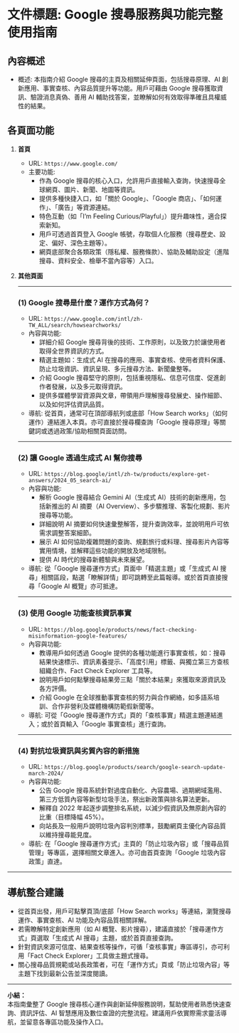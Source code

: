 # 文件標題: Google 搜尋服務與功能完整使用指南

## 內容概述
- 概述: 本指南介紹 Google 搜尋的主頁及相關延伸頁面，包括搜尋原理、AI 創新應用、事實查核、內容品質提升等功能。用戶可藉由 Google 搜尋獲取資訊、驗證消息真偽、善用 AI 輔助找答案，並瞭解如何有效取得準確且具權威性的結果。

## 各頁面功能

1. **首頁**
   - URL: `https://www.google.com/`
   - 主要功能:
     - 作為 Google 搜尋的核心入口，允許用戶直接輸入查詢，快速搜尋全球網頁、圖片、新聞、地圖等資訊。
     - 提供多種快捷入口，如「關於 Google」、「Google 商店」、「如何運作」、「廣告」等資源連結。
     - 特色互動（如「I’m Feeling Curious/Playful」）提升趣味性，適合探索新知。
     - 用戶可透過首頁登入 Google 帳號，存取個人化服務（搜尋歷史、設定、偏好、深色主題等）。
     - 網頁底部聚合各類政策（隱私權、服務條款）、協助及輔助設定（進階搜尋、資料安全、檢舉不當內容等）入口。

2. **其他頁面**

   ---
   ### (1) Google 搜尋是什麼？運作方式為何？
   - URL: `https://www.google.com/intl/zh-TW_ALL/search/howsearchworks/`
   - 內容與功能:
     - 詳細介紹 Google 搜尋背後的技術、工作原則，以及致力於讓使用者取得全世界資訊的方式。
     - 精選主題如：生成式 AI 在搜尋的應用、事實查核、使用者資料保護、防止垃圾資訊、資訊呈現、多元搜尋方法、新聞彙整等。
     - 介紹 Google 搜尋堅守的原則，包括重視隱私、信息可信度、促進創作者發展，以及多元取得資訊。
     - 提供多媒體學習資源與文章，帶領用戶理解搜尋發展史、操作細節、以及如何評估資訊品質。
   - 導航: 從首頁，通常可在頂部導航列或底部「How Search works」（如何運作）連結進入本頁。亦可直接於搜尋欄查詢「Google 搜尋原理」等關鍵詞或透過政策/協助相關頁面訪問。

   ---
   ### (2) 讓 Google 透過生成式 AI 幫你搜尋
   - URL: `https://blog.google/intl/zh-tw/products/explore-get-answers/2024_05_search-ai/`
   - 內容與功能:
     - 解析 Google 搜尋結合 Gemini AI（生成式 AI）技術的創新應用，包括新推出的 AI 摘要（AI Overview）、多步驟推理、客製化規劃、影片搜尋等功能。
     - 詳細說明 AI 摘要如何快速彙整解答，提升查詢效率，並說明用戶可依需求調整答案細節。
     - 展示 AI 如何協助複雜問題的查詢、規劃旅行或料理、搜尋影片內容等實用情境，並解釋這些功能的開放及地域限制。
     - 提供 AI 時代的搜尋新體驗與未來展望。
   - 導航: 從「Google 搜尋運作方式」頁面中「精選主題」或「生成式 AI 搜尋」相關區段，點選「瞭解詳情」即可跳轉至此篇報導。或於首頁直接搜尋「Google AI 概覽」亦可抵達。

   ---
   ### (3) 使用 Google 功能查核資訊事實
   - URL: `https://blog.google/products/news/fact-checking-misinformation-google-features/`
   - 內容與功能:
     - 教導用戶如何透過 Google 提供的各種功能進行事實查核，如：搜尋結果快速標示、資訊素養提示、「高度引用」標籤、與獨立第三方查核組織合作、Fact Check Explorer 工具等。
     - 說明用戶如何點擊搜尋結果旁三點「關於本結果」來獲取來源資訊及各方評價。
     - 介紹 Google 在全球推動事實查核的努力與合作網絡，如多語系培訓、合作非營利及媒體機構防範假新聞等。
   - 導航: 可從「Google 搜尋運作方式」頁的「查核事實」精選主題連結進入；或於首頁輸入「Google 事實查核」進行查詢。

   ---
   ### (4) 對抗垃圾資訊與劣質內容的新措施
   - URL: `https://blog.google/products/search/google-search-update-march-2024/`
   - 內容與功能:
     - 公告 Google 搜尋系統針對過度自動化、內容農場、過期網域濫用、第三方低質內容等新型垃圾手法，祭出新政策與排名算法更新。
     - 解釋自 2022 年起逐步調整排名系統，以減少假資訊及無原創內容的比重（目標降幅 45%）。
     - 向站長及一般用戶說明垃圾內容判別標準，鼓勵網頁主優化內容品質以維持搜尋能見度。
   - 導航: 在「Google 搜尋運作方式」主頁的「防止垃圾內容」或「搜尋品質管理」等專區，選擇相關文章進入。亦可由首頁查詢「Google 垃圾內容政策」直達。

---

## 導航整合建議

- 從首頁出發，用戶可點擊頁頂/底部「How Search works」等連結，瀏覽搜尋運作、事實查核、AI 功能及內容品質相關詳解。
- 若需瞭解特定創新應用（如 AI 概覽、影片搜尋），建議直接於「搜尋運作方式」頁選取「生成式 AI 搜尋」主題，或於首頁直接查詢。
- 針對資訊來源可信度、結果查核等操作，可循「查核事實」專區導引，亦可利用「Fact Check Explorer」工具做主題式搜尋。
- 關心搜尋品質規範或站長政策者，可在「運作方式」頁或「防止垃圾內容」等主題下找到最新公告並深度閱讀。

---

**小結：**  
本指南彙整了 Google 搜尋核心運作與創新延伸服務說明，幫助使用者熟悉快速查詢、資訊評估、AI 智慧應用及數位查證的完整流程。建議用戶依實際需求靈活導航，並留意各專區功能及操作入口。